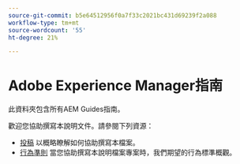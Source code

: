 ```yaml
---
source-git-commit: b5e64512956f0a7f33c2021bc431d69239f2a088
workflow-type: tm+mt
source-wordcount: '55'
ht-degree: 21%

---
```

# Adobe Experience Manager指南

此資料夾包含所有AEM Guides指南。

歡迎您協助撰寫本說明文件。請參閱下列資源：

* [投稿](contributing.md) 以概略瞭解如何協助撰寫本檔案。
* [行為準則](code-of-conduct.md) 當您協助撰寫本說明檔案專案時，我們期望的行為標準概觀。
